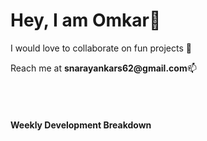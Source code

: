 <h1>Hey, I am Omkar👋</h1>

<p>I would love to collaborate on fun projects 👯</p>
<p>Reach me at <b>snarayankars62@gmail.com</b>📫</p>

<br />
<br />

<!-- <div align="center">
  <img src="https://github-readme-stats.vercel.app/api/top-langs/?username=largonarco&layout=compact&theme=midnight-purple" alt="Omkar stats"/>
</div>

<br />

<div align="center">
   <img src="https://github-readme-stats.vercel.app/api?username=largonarco&show_icons=true&theme=midnight-purple&hide_rank=true" alt="Omkar's stats"/>
</div> -->

<h4>Weekly Development Breakdown</h4>

<!--START_SECTION:waka-->
<!--END_SECTION:waka-->
